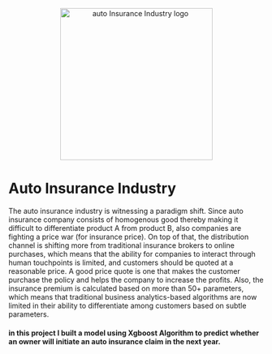 <p align="center">
<img src="https://www.pngkey.com/png/full/366-3663131_auto-insurance-auto-insurance-industry.png" alt="auto Insurance Industry logo" style="height: 300px; width:300px;"/> </p>

#  Auto Insurance Industry

The auto insurance industry is witnessing a paradigm shift. Since auto insurance company consists of homogenous good thereby making it difficult to differentiate product A from product B, also companies are fighting a price war (for insurance price). On top of that, the distribution channel is shifting more from traditional insurance brokers to online purchases, which means that the ability for companies to interact through human touchpoints is limited, and customers should be quoted at a reasonable price. A good price quote is one that makes the customer purchase the policy and helps the company to increase the profits. Also, the insurance premium is calculated based on more than 50+ parameters, which means that traditional business analytics-based algorithms are now limited in their ability to differentiate among customers based on subtle parameters.<br>

#### in this project I built a model using Xgboost Algorithm to predict whether an owner will initiate an auto insurance claim in the next year.
